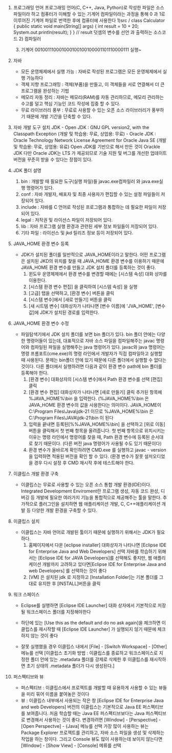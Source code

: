 1. 프로그래밍 언어
    프로그래밍 언어(C, C++, Java, Python)로 작성한 파일은 소스파일이라 하고 컴퓨터가 이해할 수 있는 기계어 컴파일이라는 과정을 통해 0 과 1로 이루어진 기계어 파일로 번역한 후에 컴퓨터에 사용한다
   1)src / class Calculator {
             public static void main(String[] args) {
               int result = 10 + 20;
               System.out.println(result);
             }
           } // result 덧셈의 변수를 선언 과 출력하는 소스코드
   2) 컴파일러
  
   3) 기계어
       001001110001000100100100001101110000111
      실행~

2. 자바
    - 모든 운영체제에서 실행 가능 : 자바로 작성된 프로그램은 모든 운영체제에서 실행 가능하다
    - 객체 지향 프로그래밍 : 객체(부품)을 만들고, 이 객체들을 서로 연결해서 더 큰 프로그램을 완성하는 기법
    - 메모리 자동 정리 : 자바는 메모리(RAM)를 자동 관리하므로, 메모리 관리하는 수고를 덜고 핵심 기능인 코드 작성에 집중 할 수 있다.
    - 무료 라이브러리 풍부 : 무료로 사용할 수 있는 오픈 소스 라이브러리가 풍부하기 때문에 개발 기간을 단축할 수 있다.

3. 자바 개발 도구 설치
     JDK - Open JDK : GNU GPL version2, with the Classpath Exception (개발 및 학습용: 무료, 상업용: 무료)
         - Oracle JDK : Oracle Technology Network License Agreement for Oracle Java SE (개발 및 학습용: 무료, 상업용: 유료)
     Open JDK를 기반으로 해서 만든 것이 Orackle JDK 다만 Oracle JDK는 LTS 가 제공되므로 기술 지원 및 버그를 개선한 업데이트 버전을 꾸준히 받을 수 있다는 장점이 있다.

4. JDK 폴더 설명
     1) bin : 개발할 때 필요한 도구(실행 파일)들 javac.exe컴파일러 와 java.exe실행 명령어가 있다.
     2) conf : 자바 개발자, 배포자 및 최종 사용자가 편집할 수 있는 설정 파일들이 저장되어 있다.
     3) include : 자바를 C 언어로 작성된 프로그램과 통합하는 데 필요한 파일이 저장되어 있다.
     4) legal : 저작권 및 라이선스 파일이 저장되어 있다.
     5) lib : 자바 프로그램 실행 환경과 관련된 세부 정보 파일들이 저장되어 있다.
     6) 기타 파일 : 라이선스 및 jkd 릴리즈 정보 등이 저장되어 있다.

5. JAVA_HOME 환경 변수 등록
     - JDK가 설치된 폴더를 일반적으로 JAVA_HOME이라고 말한다. 어떤 프로그램은 설치된 JKD의 위치를 찾을 때 JAVA_HOME 환경 변수를 이용하기 때문에 JAVA_HOME 환경 변수를 만들고 JDK 설치 폴더를 등록하는 것이 좋다.
         1) 윈도우 운영체제에서 환경 변수를 변경할 때에는 [시스템 속성] 대화 상자를 이용한다.
         2) [시스템 환경 변수 편집] 을 클릭하여 [시스템 속성] 을 실행
         3) [고급] 탭을 선택하고, [환경 변수] 버튼을 클릭
         4) [시스템 변수]에서 [새로 만들기] 버튼을 클릭
         5) [새 시트템 변수] 대화상자가 나타나면 [변수 이름]에 'JVA_HOME', [변수 값]에 JDK가 설치된 경로를 입력한다.

6. JAVA_HOME 환경 변수 수정
     - 파일탐색기에서 JDK 설치 폴더를 보면 bin 폴더가 있다. bin 폴더 안에는 다양한 명령어들이 있는데, 대표적으로 자바 소스 파일을 컴파일해주는 javac 명령어와 컴파일된 파일을 실행해주는 java 명령어가 있다.
       javac와 java 명령어는 명령 프롬포트(cme.exe)의 명령 라인에서 개발자가 직접 컴파일하고 실행할 때 사용된다. 문제는 bin폴더 안에 있기 때문에 다른 폴더에서 실행할 수 없다는 것이다.
       다른 폴더에서 실행하려면 다음과 같이 환경 변수 path에 bin 폴더를 등록해야 한다.
         1) [환경 변수] 대화상자의 [시스템 변수]에서 Path 환경 변수를 선택 [편집] 클릭 
         2) [환경 변수 편집] 대화상자가 나타나면 [새로 만들기] 클릭 추가된 항목에 %JAVA_HOME%\bin 을 입력한다.
             (%JAVA_HOME%\bin 은 JAVA_HOME 환경 변수의 값을 사용한다는 의미이다. JAVA_HOME이 C:\Program Files\Java\jdk-21 이므로 %JAVA_HOME%\bin 은 C:\Program Files\JAVA\jdk-21\bin 이 된다
         3) 입력을 끝내면 등록된[%%JAVA_HOME%\bin] 을 선택하고 [위로 이동] 버튼을 클릭해서 첫 번째 항목을 올려줍니다.
             첫 번째 항목으로 위치시키는 이유는 명령 라인에서 명령어를 찾을 때, Path 환경 변수에 등록된 순서대로 찾기 때문이다. (다른 버전 java 명령어가 사용될 수도 있기 때문이다)
         4) 환경 변수가 올바르게 확인하려면 CMD.exe 를 실행하고 javac - version 을 입력하면 적용된 버전을 확인 할 수 있다.
              (환경 변수가 잘못 설저오디었을 경우 다시 설정 후 CMD 재시작 후에 테스트해야 한다.

1. 이클립스 개발 환경 구축
      - 이클립스는 무료로 사용할 수 있는 오픈 소스 통합 개발 환경(IDE)이다. Integrated Development Enviroment란 프로그램 생성, 자동 코드 완성, 디버깅 등 개발에 필요한 여러가지 기능을 통합적으로 제공해주는 툴을 말한다.
        추가적으로 플러그인을 설치하면 웹 애플리케이션 개발, C, C++애플리케이션 개발 등 다양한 개발 환경을 구축할 수 있다.

2. 이클립스 설치
      - 이클립스는 자바 언어로 개발된 툴이기 때문에 실행하기 위해서는 JDK가 필요하다.
          1) 홈페이지에서 다운 [eclipse installer] 대화상자가 나타나면 [Eclipse IDE for Enterprise Java and Web Developers] 선택
               자바를 학습하기 위해서는 [Eclipse IDE for JAVA Developers]를 선택해도 좋지만, 웹 애플리케이션 개발까지 고려하고 있다면[Eclipse IDE for Enterprise Java and web Developers] 를 선택하는 것이 좋다
          2) [VM] 은 설치된 jdk 로 지정하고 [Installation Folder]는 기본 폴더를 그대로 유지한 후 [INSTALL]버튼을 클릭

3. 워크 스페이스
     - Eclipse를 실행하면 [Eclipse IDE Launcher] 대화 상자에서 기본적으로 저장될 워크스페이스 폴더를 지정해야한다

     - 하단에 있는 [Use this as the default and do no ask again]을 체크하면 이클립스를 재시작할 때 [Eclipse IDE Launcher] 가 실행되지 않기 때문에 체크하지 않는 것이 좋다
     - 잘못 실행했을 경우 이클립스 내에서 [File] - [Switch Workspace] - [Other] 메뉴를 선택
       [이클립스 초기화 방법 : 이클립스를 종료하고 워크스페이스로 지정한 폴더 안에 있는 .metadata 폴더를 강제로 삭제한 후 이클립스를 재시작하면 초기 상태의 .metadata 폴더가 다시 생성된다.]

4. 퍼스펙티브와 뷰
    - 퍼스펙티브 : 이클립스에서 프로젝트를 개발할 때 유용하게 사용할 수 있는 뷰들을 미리 묶어 이름을 붙여놓은 것이다  
    - 뷰 : 이클립스 내부에서 사용되는 작은 창
      [Eclipse IDE for Enterprise Java and web Developers] 버전의 이클립스는 기본적으로 Java EE 퍼스펙티브를 보여줍니다.
      처음 학습할 때는 Java EE 퍼스펙티브보다는 Java 퍼스펙티브로 변경해서 사용하는 것이 좋다.
      변경하려면 [Window] - [Perspective] - [Open Perspectve] - {Java] 메뉴를 선택
      가장 많이 사용하는 뷰는 Package Explorer 프로젝트를 관리하고, 자바 소스 파일을 생성 및 삭제하는 작업을 하는 창이다.
      그리고 Console 뷰도 많이 사용하는데 보이지 않는다면 [Window] - [Show View] - [Console] 메류를 선택
     
